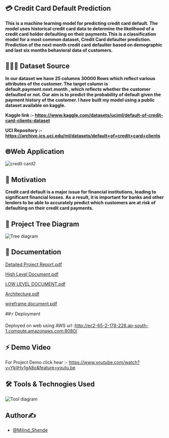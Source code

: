 ## 💳 Credit Card Default Prediction

**This is a machine learning model for predicting credit card default. The model uses historical credit card data to determine the likelihood of a credit card holder defaulting on their payments.This is a classification model for a most common dataset, Credit Card defaulter prediction. Prediction of the next month credit card defaulter based on demographic and last six months behavioral data of customers.**

## 📙📙📙 Dataset Source

**In our dataset we have 25 columns 30000 Rows which reflect various attributes of the customer. The target column is default.payment.next.month , which reflects whether the customer defaulted or not. Our aim is to predict the probability of default given the payment history of the customer. I have built my model using a public dataset available on kaggle.**

**Kaggle link :- https://www.kaggle.com/datasets/uciml/default-of-credit-card-clients-dataset**

**UCI Repository :- https://archive.ics.uci.edu/ml/datasets/default+of+credit+card+clients**

## 🌐Web Application

![credit card2](https://user-images.githubusercontent.com/103568452/216960684-e847e264-ecdb-41d7-8944-c48317cc9dc5.jpg)

## 🧘 Motivation

**Credit card default is a major issue for financial institutions, leading to significant financial losses. As a result, it is important for banks and other lenders to be able to accurately predict which customers are at risk of defaulting on their credit card payments.**

## 🌲 Project Tree Diagram

![Tree diagram](https://user-images.githubusercontent.com/103568452/216969847-c5b20524-e9bd-478a-b051-08d074f23566.jpg)

## 📄 Documentation

[Detailed Project Report.pdf](https://github.com/Milind-Shende/Credit-Card/files/10662939/Detailed.Project.Report.pdf)

[High Level Document.pdf](https://github.com/Milind-Shende/Credit-Card/files/10662948/High.Level.Document.pdf)

[LOW LEVEL DOCUMENT.pdf](https://github.com/Milind-Shende/Credit-Card/files/10662950/LOW.LEVEL.DOCUMENT.pdf)

[Architecture.pdf](https://github.com/Milind-Shende/Credit-Card/files/10662951/Architecture.pdf)

[wireframe document.pdf](https://github.com/Milind-Shende/Credit-Card/files/10662952/wireframe.document.pdf)

##⚡ Deployment

Deployed on web using AWS url :http://ec2-65-2-178-228.ap-south-1.compute.amazonaws.com:8080/

## ⚡ Demo Video

For Project Demo click hear :- https://www.youtube.com/watch?v=YkiIHy1gA8o&feature=youtu.be

## 🛠️ Tools & Technogies Used

![Tool diagram](https://user-images.githubusercontent.com/103568452/216972609-8f533487-e40d-4a8e-8929-f9196c1bf0c6.jpg)

## Author✍

* [@Milind_Shende](https://github.com/Milind-Shende)

